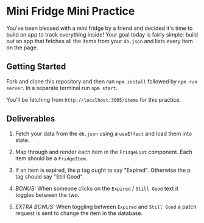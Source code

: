 # Mini Fridge Mini Practice

You've been blessed with a mini fridge by a friend and decided it's time to build an app to track everything inside! Your goal today is fairly simple: build out an app that fetches all the items from your `db.json` and lists every item on the page.

## Getting Started

Fork and clone this repository and then run `npm install` followed by `npm run server`. In a separate terminal run `npm start`.

You'll be fetching from `http://localhost:3005/items` for this practice.

## Deliverables

1. Fetch your data from the `db.json` using a `useEffect` and load them into state.

2. Map through and render each item in the `FridgeList` component. Each item should be a `FridgeItem`.

3. If an item is expired, the p tag ought to say "Expired". Otherwise the p tag should say "Still Good".

4. *BONUS:* When someone clicks on the `Expired` / `Still Good` text it toggles between the two.

5. *EXTRA BONUS:* When toggling between `Expired` and `Still Good` a patch request is sent to change the item in the database.
